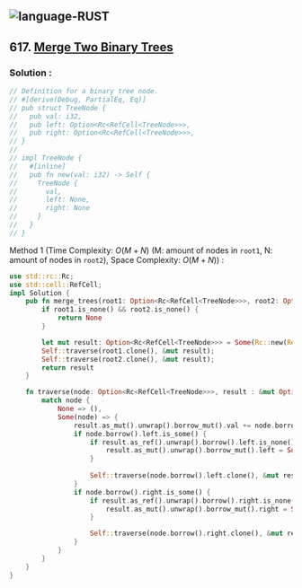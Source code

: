 ![language-RUST](https://img.shields.io/badge/RUST-8d4004?style=for-the-badge&logo=RUST)
---

## 617. [Merge Two Binary Trees](https://leetcode.com/problems/merge-two-binary-trees)

### Solution :

```rust
// Definition for a binary tree node.
// #[derive(Debug, PartialEq, Eq)]
// pub struct TreeNode {
//   pub val: i32,
//   pub left: Option<Rc<RefCell<TreeNode>>>,
//   pub right: Option<Rc<RefCell<TreeNode>>>,
// }
// 
// impl TreeNode {
//   #[inline]
//   pub fn new(val: i32) -> Self {
//     TreeNode {
//       val,
//       left: None,
//       right: None
//     }
//   }
// }
```

Method 1 (Time Complexity: $O(M+N)$ (M: amount of nodes in `root1`, N: amount of nodes in `root2`), Space Complexity: $O(M+N)$) :
```rust
use std::rc::Rc;
use std::cell::RefCell;
impl Solution {
    pub fn merge_trees(root1: Option<Rc<RefCell<TreeNode>>>, root2: Option<Rc<RefCell<TreeNode>>>) -> Option<Rc<RefCell<TreeNode>>> {
        if root1.is_none() && root2.is_none() {
            return None
        }

        let mut result: Option<Rc<RefCell<TreeNode>>> = Some(Rc::new(RefCell::new(TreeNode::new(0))));
        Self::traverse(root1.clone(), &mut result);
        Self::traverse(root2.clone(), &mut result);
        return result
    }

    fn traverse(node: Option<Rc<RefCell<TreeNode>>>, result : &mut Option<Rc<RefCell<TreeNode>>>) {
        match node {
            None => (),
            Some(node) => {
                result.as_mut().unwrap().borrow_mut().val += node.borrow().val;
                if node.borrow().left.is_some() {
                    if result.as_ref().unwrap().borrow().left.is_none() {
                        result.as_mut().unwrap().borrow_mut().left = Some(Rc::new(RefCell::new(TreeNode::new(0))));
                    }
                        
                    Self::traverse(node.borrow().left.clone(), &mut result.as_mut().unwrap().borrow_mut().left);
                }
                if node.borrow().right.is_some() {
                    if result.as_ref().unwrap().borrow().right.is_none() {
                        result.as_mut().unwrap().borrow_mut().right = Some(Rc::new(RefCell::new(TreeNode::new(0))));
                    }

                    Self::traverse(node.borrow().right.clone(), &mut result.as_mut().unwrap().borrow_mut().right);
                }
            }
        }
    }
}
```
